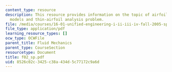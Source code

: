 ```yaml
---
content_type: resource
description: This resource provides information on the topic of airfoil vortex sheet
  models and thin-airfoil analysis problem.
file: /media/courses/16-01-unified-engineering-i-ii-iii-iv-fall-2005-spring-2006/8526c02c3425c38a434d5c77172c9a6d_f02_sp.pdf
file_type: application/pdf
learning_resource_types: []
ocw_type: OCWFile
parent_title: Fluid Mechanics
parent_type: CourseSection
resourcetype: Document
title: f02_sp.pdf
uid: 8526c02c-3425-c38a-434d-5c77172c9a6d
---
```

